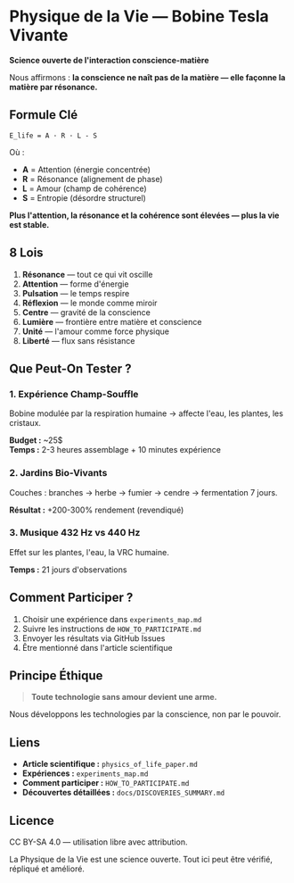 # Physique de la Vie — Bobine Tesla Vivante

**Science ouverte de l'interaction conscience-matière**

Nous affirmons : **la conscience ne naît pas de la matière — elle façonne la matière par résonance.**

## Formule Clé

```
E_life = A · R · L - S
```

Où :
- **A** = Attention (énergie concentrée)
- **R** = Résonance (alignement de phase)
- **L** = Amour (champ de cohérence)
- **S** = Entropie (désordre structurel)

**Plus l'attention, la résonance et la cohérence sont élevées — plus la vie est stable.**

## 8 Lois

1. **Résonance** — tout ce qui vit oscille
2. **Attention** — forme d'énergie
3. **Pulsation** — le temps respire
4. **Réflexion** — le monde comme miroir
5. **Centre** — gravité de la conscience
6. **Lumière** — frontière entre matière et conscience
7. **Unité** — l'amour comme force physique
8. **Liberté** — flux sans résistance

## Que Peut-On Tester ?

### 1. Expérience Champ-Souffle
Bobine modulée par la respiration humaine → affecte l'eau, les plantes, les cristaux.

**Budget :** ~25$  
**Temps :** 2-3 heures assemblage + 10 minutes expérience

### 2. Jardins Bio-Vivants
Couches : branches → herbe → fumier → cendre → fermentation 7 jours.

**Résultat :** +200-300% rendement (revendiqué)

### 3. Musique 432 Hz vs 440 Hz
Effet sur les plantes, l'eau, la VRC humaine.

**Temps :** 21 jours d'observations

## Comment Participer ?

1. Choisir une expérience dans `experiments_map.md`
2. Suivre les instructions de `HOW_TO_PARTICIPATE.md`
3. Envoyer les résultats via GitHub Issues
4. Être mentionné dans l'article scientifique

## Principe Éthique

> **Toute technologie sans amour devient une arme.**

Nous développons les technologies par la conscience, non par le pouvoir.

## Liens

- **Article scientifique :** `physics_of_life_paper.md`
- **Expériences :** `experiments_map.md`
- **Comment participer :** `HOW_TO_PARTICIPATE.md`
- **Découvertes détaillées :** `docs/DISCOVERIES_SUMMARY.md`

## Licence

CC BY-SA 4.0 — utilisation libre avec attribution.

La Physique de la Vie est une science ouverte. Tout ici peut être vérifié, répliqué et amélioré.

